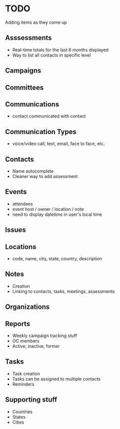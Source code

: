 # TODO

Adding items as they come up

## Asssessments

* Real-time totals for the last 6 months displayed
* Way to list all contacts in specific level

## Campaigns

## Committees

## Communications

* contact communicated with contact

## Communication Types

* voice/video call, text, email, face to face, etc.

## Contacts

* Name autocomplete
* Cleaner way to add assessment

## Events

* attendees
* event host / owner / location / note
* need to display datetime in user's local time

## Issues

## Locations

* code, name, city, state, country, description

## Notes

* Creation
* Linking to contacts, tasks, meetings, assessments

## Organizations

## Reports

* Weekly campaign tracking stuff
* OC members
* Active, inactive, former

## Tasks

* Task creation
* Tasks can be assigned to multiple contacts
* Reminders


## Supporting stuff

* Countries
* States
* Cities
